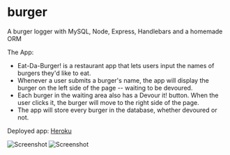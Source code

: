 # burger
A burger logger with MySQL, Node, Express, Handlebars and a homemade ORM

The App:

* Eat-Da-Burger! is a restaurant app that lets users input the names of burgers they'd like to eat.
* Whenever a user submits a burger's name, the app will display the burger on the left side of the page -- waiting to be devoured.
* Each burger in the waiting area also has a Devour it! button. When the user clicks it, the burger will move to the right side of the page.
* The app will store every burger in the database, whether devoured or not.

Deployed app:
[Heroku](https://pure-refuge-98127.herokuapp.com/index)

![Screenshot](../burger/public/assets/img/screenshot.png)
![Screenshot](https://raw.githubusercontent.com/{LiftoffSBC}/{burger}../burger/public/assets/img/screenshot.png)

